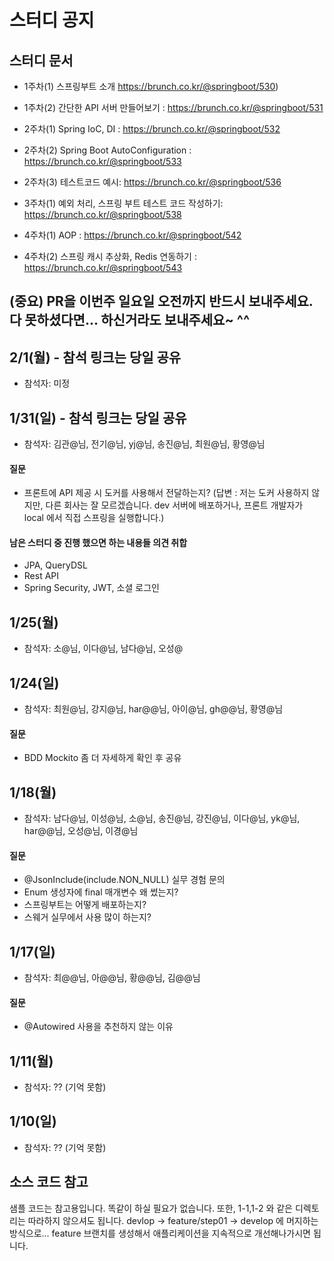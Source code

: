 # 스터디 공지



## 스터디 문서

- 1주차(1) 스프링부트 소개 https://brunch.co.kr/@springboot/530)
- 1주차(2) 간단한 API 서버 만들어보기 : https://brunch.co.kr/@springboot/531

- 2주차(1) Spring IoC, DI : https://brunch.co.kr/@springboot/532
- 2주차(2) Spring Boot AutoConfiguration : https://brunch.co.kr/@springboot/533
- 2주차(3) 테스트코드 예시: https://brunch.co.kr/@springboot/536

- 3주차(1) 예외 처리, 스프링 부트 테스트 코드 작성하기: https://brunch.co.kr/@springboot/538

- 4주차(1) AOP : https://brunch.co.kr/@springboot/542
- 4주차(2) 스프링 캐시 추상화, Redis 연동하기 : https://brunch.co.kr/@springboot/543


## (중요) PR을 이번주 일요일 오전까지 반드시 보내주세요. 다 못하셨다면... 하신거라도 보내주세요~ ^^


## 2/1(월) - 참석 링크는 당일 공유
- 참석자: 미정

## 1/31(일) - 참석 링크는 당일 공유
- 참석자: 김관@님, 전기@님, yj@님, 송진@님, 최원@님, 황영@님

#### 질문 
  - 프론트에 API 제공 시 도커를 사용해서 전달하는지? (답변 : 저는 도커 사용하지 않지만, 다른 회사는 잘 모르겠습니다. dev 서버에 배포하거나, 프론트 개발자가 local 에서 직접 스프링을 실행합니다.)
  
#### 남은 스터디 중 진행 했으면 하는 내용들 의견 취합
  - JPA, QueryDSL
  - Rest API
  - Spring Security, JWT, 소셜 로그인
  

## 1/25(월) 
- 참석자: 소@님, 이다@님, 남다@님, 오성@ 

## 1/24(일)  
- 참석자: 최원@님, 강지@님, har@@님, 아이@님, gh@@님, 황영@님
#### 질문 
  - BDD Mockito 좀 더 자세하게 확인 후 공유
  

## 1/18(월) 
- 참석자: 남다@님, 이성@님, 소@님, 송진@님, 강진@님, 이다@님, yk@님, har@@님, 오성@님, 이경@님
#### 질문
  - @JsonInclude(include.NON_NULL) 실무 경험 문의
  - Enum 생성자에 final 매개변수 왜 썼는지?
  - 스프링부트는 어떻게 배포하는지?
  - 스웨거 실무에서 사용 많이 하는지?

## 1/17(일) 
- 참석자: 최@@님, 아@@님, 황@@님, 김@@님
#### 질문
  - @Autowired 사용을 추천하지 않는 이유

## 1/11(월) 
- 참석자: ?? (기억 못함)

## 1/10(일) 
- 참석자: ?? (기억 못함)


## 소스 코드 참고

샘플 코드는 참고용입니다. 똑같이 하실 필요가 없습니다. 또한, 1-1,1-2 와 같은 디렉토리는 따라하지 않으셔도 됩니다. devlop -> feature/step01 -> develop 에 머지하는 방식으로... feature 브랜치를 생성해서 애플리케이션을 지속적으로 개선해나가시면 됩니다. 
